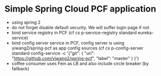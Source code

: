 # Simple Spring Cloud PCF application

- using spring 2
- do not forget disable default security. We will suffer login page if not
- bind service registry in PCF (cf cs p-service-registry standard eureka-service)
- bind config server service in PCF, config server is using yiwang2/spring-pcf as app config sources (cf cs p-config-server standard config-service -c '{"git": { "uri": "https://github.com/yiwang2/spring-pcf", "label": "master" } }')
- coffee consumer uses Fein as LB and also include circle breaker (by fallback)
